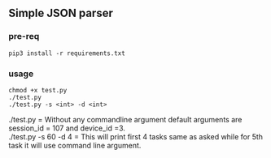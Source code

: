 ## Simple JSON parser

### pre-req 
```pip3 install -r requirements.txt```

### usage

```
chmod +x test.py
./test.py
./test.py -s <int> -d <int>   
```

./test.py = Without any commandline argument default arguments are session_id = 107 and device_id =3. <br/>
./test.py -s 60 -d 4 = This will print first 4 tasks same as asked while for 5th task it will use command line argument. 
